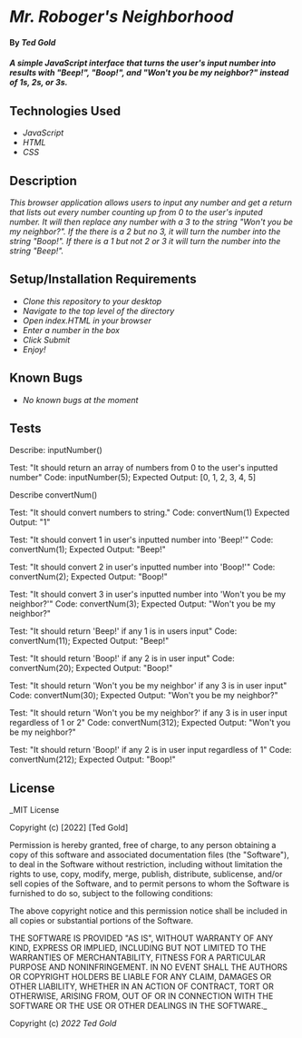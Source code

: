 
# _Mr. Roboger's Neighborhood_

#### By _Ted Gold_

#### _A simple JavaScript interface that turns the user's input number into results with "Beep!", "Boop!", and "Won't you be my neighbor?" instead of 1s, 2s, or 3s._

## Technologies Used

* _JavaScript_
* _HTML_
* _CSS_

## Description

_This browser application allows users to input any number and get a return that lists out every number counting up from 0 to the user's inputed number. It will then replace any number with a 3 to the string "Won't you be my neighbor?". If the there is a 2 but no 3, it will turn the number into the string "Boop!". If there is a 1 but not 2 or 3 it will turn the number into the string "Beep!"._

## Setup/Installation Requirements

* _Clone this repository to your desktop_
* _Navigate to the top level of the directory_
* _Open index.HTML in your browser_
* _Enter a number in the box_
* _Click Submit_
* _Enjoy!_

## Known Bugs

* _No known bugs at the moment_

## Tests

Describe: inputNumber()

Test: "It should return an array of numbers from 0 to the user's inputted number"
Code: inputNumber(5);
Expected Output: [0, 1, 2, 3, 4, 5]

Describe convertNum()

Test: "It should convert numbers to string."
Code: convertNum(1)
Expected Output: "1"

Test: "It should convert 1 in user's inputted number into 'Beep!'"
Code: convertNum(1);
Expected Output: "Beep!"

Test: "It should convert 2 in user's inputted number into 'Boop!'"
Code: convertNum(2);
Expected Output: "Boop!"

Test: "It should convert 3 in user's inputted number into 'Won't you be my neighbor?'"
Code: convertNum(3);
Expected Output: "Won't you be my neighbor?"

Test: "It should return 'Beep!' if any 1 is in users input"
Code: convertNum(11);
Expected Output: "Beep!"

Test: "It should return 'Boop!' if any 2 is in user input"
Code: convertNum(20);
Expected Output: "Boop!"

Test: "It should return 'Won't you be my neighbor' if any 3 is in user input"
Code: convertNum(30);
Expected Output: "Won't you be my neighbor?"

Test: "It should return 'Won't you be my neighbor?' if any 3 is in user input regardless of 1 or 2"
Code: convertNum(312);
Expected Output: "Won't you be my neighbor?"

Test: "It should return 'Boop!' if any 2 is in user input regardless of 1"
Code: convertNum(212);
Expected Output: "Boop!"

## License

_MIT License

Copyright (c) [2022] [Ted Gold]

Permission is hereby granted, free of charge, to any person obtaining a copy
of this software and associated documentation files (the "Software"), to deal
in the Software without restriction, including without limitation the rights
to use, copy, modify, merge, publish, distribute, sublicense, and/or sell
copies of the Software, and to permit persons to whom the Software is
furnished to do so, subject to the following conditions:

The above copyright notice and this permission notice shall be included in all
copies or substantial portions of the Software.

THE SOFTWARE IS PROVIDED "AS IS", WITHOUT WARRANTY OF ANY KIND, EXPRESS OR
IMPLIED, INCLUDING BUT NOT LIMITED TO THE WARRANTIES OF MERCHANTABILITY,
FITNESS FOR A PARTICULAR PURPOSE AND NONINFRINGEMENT. IN NO EVENT SHALL THE
AUTHORS OR COPYRIGHT HOLDERS BE LIABLE FOR ANY CLAIM, DAMAGES OR OTHER
LIABILITY, WHETHER IN AN ACTION OF CONTRACT, TORT OR OTHERWISE, ARISING FROM,
OUT OF OR IN CONNECTION WITH THE SOFTWARE OR THE USE OR OTHER DEALINGS IN THE
SOFTWARE._

Copyright (c) _2022_ _Ted Gold_